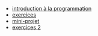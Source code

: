* [introduction à la programmation](../introductions_prog/)
* [exercices](../exercice/)
* [mini-projet](../mini-projet/)
* [exercices 2](../exercice_2/)